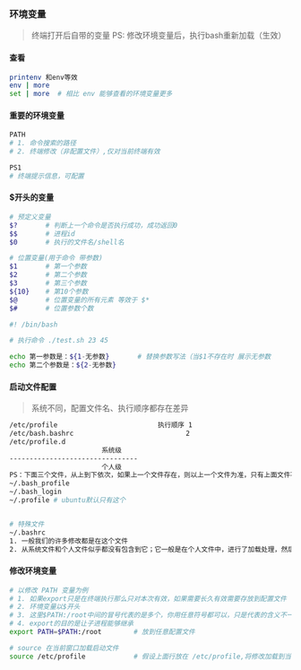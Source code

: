 ### 环境变量
> 终端打开后自带的变量
PS: 修改环境变量后，执行bash重新加载（生效）

#### 查看
```bash
printenv 和env等效
env | more    
set | more  # 相比 env 能够查看的环境变量更多
```

#### 重要的环境变量
```bash
PATH
# 1. 命令搜索的路径
# 2. 终端修改（非配置文件）,仅对当前终端有效

PS1
# 终端提示信息，可配置
```

#### $开头的变量
```bash
# 预定义变量
$?       # 判断上一个命令是否执行成功，成功返回0
$$       # 进程id
$0       # 执行的文件名/shell名

# 位置变量(用于命令 带参数)
$1       # 第一个参数
$2       # 第二个参数
$3       # 第三个参数
${10}    # 第10个参数
$@       # 位置变量的所有元素 等效于 $*
$#       # 位置参数个数
```

```bash
#! /bin/bash

# 执行命令 ./test.sh 23 45

echo 第一参数是：${1-无参数}       # 替换参数写法（当$1不存在时 展示无参数
echo 第二个参数是：${2-无参数}
```

#### 启动文件配置
> 系统不同，配置文件名、执行顺序都存在差异


```bash
/etc/profile                         执行顺序 1
/etc/bash.bashrc                            2
/etc/profile.d
                       系统级         
--------------------------------
                       个人级
PS：下面三个文件，从上到下依次，如果上一个文件存在，则以上一个文件为准，只有上面文件不存在，才会去检查下一个文件是否存在;真正生效的其实就一个文件
~/.bash_profile
~/.bash_login
~/.profile # ubuntu默认只有这个


# 特殊文件
~/.bashrc                                   
1. 一般我们的许多修改都是在这个文件
2. 从系统文件和个人文件似乎都没有包含到它；它一般是在个人文件中，进行了加载处理，然后生效的
```

#### 修改环境变量
```bash
# 以修改 PATH 变量为例
# 1. 如果export只是在终端执行那么只对本次有效，如果需要长久有效需要存放到配置文件
# 2. 环境变量以$开头
# 3. 这里$PATH:/root中间的冒号代表的是多个，你用任意符号都可以，只是代表的含义不一样了而已
# 4. export的目的是让子进程能够继承
export PATH=$PATH:/root        # 放到任意配置文件

# source 在当前窗口加载启动文件
source /etc/profile            # 假设上面行放在 /etc/profile,将修改加载到当前终端
```


